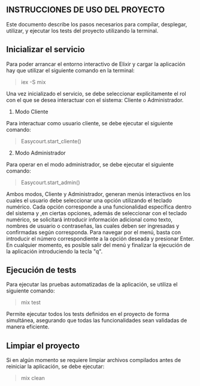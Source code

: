 ## INSTRUCCIONES DE USO DEL PROYECTO
Este documento describe los pasos necesarios para compilar, desplegar, utilizar, y ejecutar los tests del proyecto utilizando la terminal.

## Inicializar el servicio
Para poder arrancar el entorno interactivo de Elixir y cargar la aplicación hay que utilizar el siguiente comando en la terminal:

>iex -S mix

Una vez inicializado el servicio, se debe seleccionar explícitamente el rol con el que se desea interactuar con el sistema: Cliente o Administrador.

1. Modo Cliente

Para interactuar como usuario cliente, se debe ejecutar el siguiente comando:

>Easycourt.start_cliente()


2. Modo Administrador

Para operar en el modo administrador, se debe ejecutar el siguiente comando:

>Easycourt.start_admin()

Ambos modos, Cliente y Administrador, generan menús interactivos en los cuales el usuario debe seleccionar una opción utilizando el teclado numérico. Cada opción corresponde a una funcionalidad específica dentro del sistema y ,en ciertas opciones, además de seleccionar con el teclado numérico, se solicitará introducir información adicional como texto, nombres de usuario o contraseñas, las cuales deben ser ingresadas y confirmadas según corresponda. Para navegar por el menú, basta con introducir el número correspondiente a la opción deseada y presionar Enter. En cualquier momento, es posible salir del menú y finalizar la ejecución de la aplicación introduciendo la tecla "q".

## Ejecución de tests

Para ejecutar las pruebas automatizadas de la aplicación, se utiliza el siguiente comando:

>mix test

Permite ejecutar todos los tests definidos en el proyecto de forma simultánea, asegurando que todas las funcionalidades sean validadas de manera eficiente.


## Limpiar el proyecto

Si en algún momento se requiere limpiar archivos compilados antes de reiniciar la aplicación, se debe ejecutar:

>mix clean














